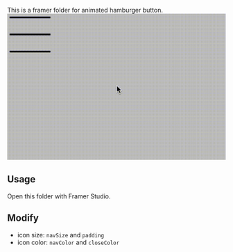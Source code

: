 This is a framer folder for animated hamburger button.
![framer sample animation](hamburger.gif)

## Usage
Open this folder with Framer Studio.

## Modify
- icon size: `navSize` and `padding`
- icon color: `navColor` and `closeColor`

